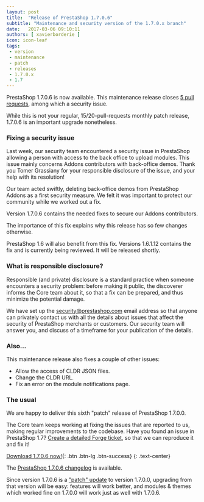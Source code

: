 ```yaml
---
layout: post
title:  "Release of PrestaShop 1.7.0.6"
subtitle: "Maintenance and security version of the 1.7.0.x branch"
date:   2017-03-06 09:10:11
authors: [ xavierborderie ]
icon: icon-leaf
tags:
 - version
 - maintenance
 - patch
 - releases
 - 1.7.0.x
 - 1.7
---
```


PrestaShop 1.7.0.6 is now available. This maintenance release closes [5 pull requests](https://github.com/PrestaShop/PrestaShop/milestone/20?closed=1), among which a security issue.

While this is not your regular, 15/20-pull-requests monthly patch release, 1.7.0.6 is an important upgrade nonetheless. 


### Fixing a security issue

Last week, our security team encountered a security issue in PrestaShop allowing a person with access to the back office to upload modules. This issue mainly concerns Addons contributors with back-office demos. Thank you Tomer Grassiany for your responsible disclosure of the issue, and your help with its resolution!

Our team acted swiftly, deleting back-office demos from PrestaShop Addons as a first security measure. We felt it was important to protect our community while we worked out a fix.

Version 1.7.0.6 contains the needed fixes to secure our Addons contributors.

The importance of this fix explains why this release has so few changes otherwise.

<div class="alert alert-note" role="alert">
<p>PrestaShop 1.6 will also benefit from this fix. Versions 1.6.1.12 contains the fix and is currently being reviewed. It will be released shortly.</p>
</div>


### What is responsible disclosure?

Responsible (and private) disclosure is a standard practice when someone encounters a security problem: before making it public, the discoverer informs the Core team about it, so that a fix can be prepared, and thus minimize the potential damage.

We have set up the security@prestashop.com email address so that  anyone can privately contact us with all the details about issues that affect the security of PrestaShop merchants or customers. Our security team will answer you, and discuss of a timeframe for your publication of the details.


### Also…

This maintenance release also fixes a couple of other issues:

* Allow the access of CLDR JSON files.
* Change the CLDR URL.
* Fix an error on the module notifications page.


### The usual

We are happy to deliver this sixth "patch" release of PrestaShop 1.7.0.0. 

The Core team keeps working at fixing the issues that are reported to us, making regular improvements to the codebase. Have you found an issue in PrestaShop 1.7? [Create a detailed Forge ticket](http://forge.prestashop.com/secure/CreateIssue%21default.jspa?selectedProjectId=11322&issuetype=1), so that we can reproduce it and fix it!

[Download 1.7.0.6 now!](https://www.prestashop.com/en/download){: .btn .btn-lg .btn-success}
{: .text-center}

The [PrestaShop 1.7.0.6 changelog](https://www.prestashop.com/en/developers-versions/changelog/1.7.0.6-stable) is available.

Since version 1.7.0.6 is a ["patch" update](http://build.prestashop.com/news/a-more-semantic-versioning-scheme/) to version 1.7.0.0, upgrading from that version will be easy: features will work better, and modules & themes which worked fine on 1.7.0.0 will work just as well with 1.7.0.6.


